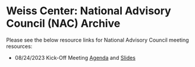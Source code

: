 # Weiss Center: National Advisory Council (NAC) Archive
Please see the below resource links for National Advisory Council meeting resources:
 - 08/24/2023 Kick-Off Meeting [Agenda](https://github.com/WeissCenter/nac/raw/main/NAC-Kickoff-Agenda_082423.docx) and [Slides](https://github.com/WeissCenter/nac/raw/main/NAC-Kickoff_082423.pptx)
